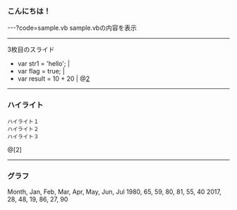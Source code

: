 ### こんにちは！
  
---?code=sample.vb
sample.vbの内容を表示

---
3枚目のスライド

- var str1 = 'hello'; |
- var flag = true; |
- var result = 10 + 20 |
@[2](コメント)

---
### ハイライト
```
ハイライト１  
ハイライト２  
ハイライト３  
```
@[2]

---
### グラフ

<canvas data-chart="radar">
 Month, Jan, Feb, Mar, Apr, May, Jun, Jul
  1980, 65, 59, 80, 81, 55, 40
  2017, 28, 48, 19, 86, 27, 90
</canvas>
  

